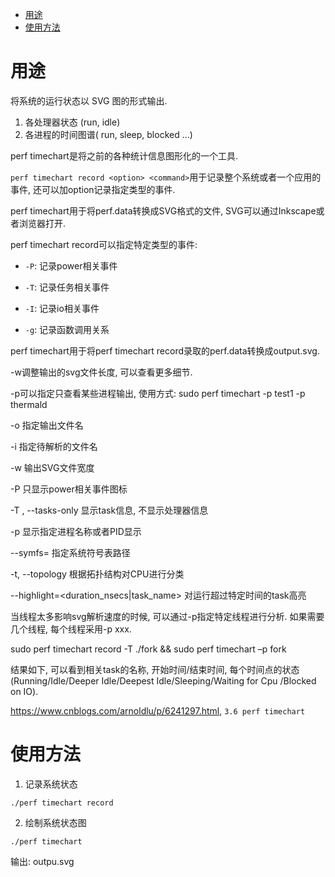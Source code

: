 
<!-- @import "[TOC]" {cmd="toc" depthFrom=1 depthTo=6 orderedList=false} -->

<!-- code_chunk_output -->

- [用途](#用途)
- [使用方法](#使用方法)

<!-- /code_chunk_output -->

# 用途

将系统的运行状态以 SVG 图的形式输出. 

1. 各处理器状态 (run, idle)
2. 各进程的时间图谱( run, sleep, blocked ...)


perf timechart是将之前的各种统计信息图形化的一个工具. 

`perf timechart record <option> <command>`用于记录整个系统或者一个应用的事件, 还可以加option记录指定类型的事件. 

perf timechart用于将perf.data转换成SVG格式的文件, SVG可以通过Inkscape或者浏览器打开. 

perf timechart record可以指定特定类型的事件: 

* `-P`: 记录power相关事件

* `-T`: 记录任务相关事件

* `-I`: 记录io相关事件

* `-g`: 记录函数调用关系

perf timechart用于将perf timechart record录取的perf.data转换成output.svg. 

-w调整输出的svg文件长度, 可以查看更多细节. 

-p可以指定只查看某些进程输出, 使用方式: sudo perf timechart -p test1 -p thermald

-o 指定输出文件名

-i 指定待解析的文件名

-w 输出SVG文件宽度

-P 只显示power相关事件图标

-T , --tasks-only  显示task信息, 不显示处理器信息

-p 显示指定进程名称或者PID显示

--symfs=<directory>  指定系统符号表路径

-t, --topology  根据拓扑结构对CPU进行分类

--highlight=<duration_nsecs|task_name>  对运行超过特定时间的task高亮

 

当线程太多影响svg解析速度的时候, 可以通过-p指定特定线程进行分析. 如果需要几个线程, 每个线程采用-p xxx. 

sudo perf timechart record -T ./fork && sudo perf timechart –p fork

结果如下, 可以看到相关task的名称, 开始时间/结束时间, 每个时间点的状态(Running/Idle/Deeper Idle/Deepest Idle/Sleeping/Waiting for Cpu /Blocked on IO). 

https://www.cnblogs.com/arnoldlu/p/6241297.html, `3.6 perf timechart`

# 使用方法

1. 记录系统状态

```
./perf timechart record
```

2. 绘制系统状态图

```
./perf timechart
```

输出: outpu.svg

